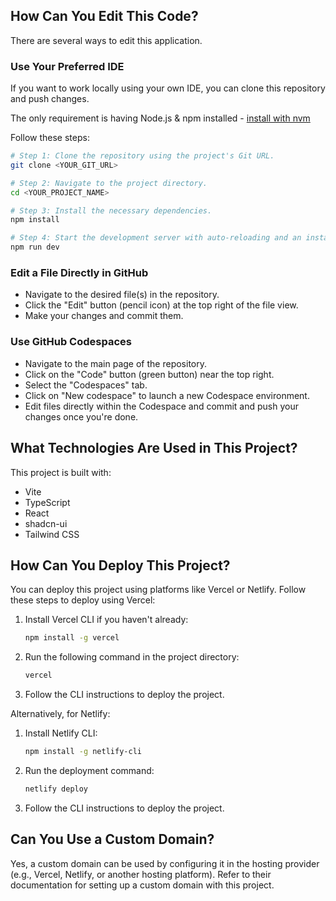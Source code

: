 ## How Can You Edit This Code?

There are several ways to edit this application.

### Use Your Preferred IDE

If you want to work locally using your own IDE, you can clone this repository and push changes.

The only requirement is having Node.js & npm installed - [install with nvm](https://github.com/nvm-sh/nvm#installing-and-updating)

Follow these steps:

```sh
# Step 1: Clone the repository using the project's Git URL.
git clone <YOUR_GIT_URL>

# Step 2: Navigate to the project directory.
cd <YOUR_PROJECT_NAME>

# Step 3: Install the necessary dependencies.
npm install

# Step 4: Start the development server with auto-reloading and an instant preview.
npm run dev
```

### Edit a File Directly in GitHub

- Navigate to the desired file(s) in the repository.
- Click the "Edit" button (pencil icon) at the top right of the file view.
- Make your changes and commit them.

### Use GitHub Codespaces

- Navigate to the main page of the repository.
- Click on the "Code" button (green button) near the top right.
- Select the "Codespaces" tab.
- Click on "New codespace" to launch a new Codespace environment.
- Edit files directly within the Codespace and commit and push your changes once you're done.

## What Technologies Are Used in This Project?

This project is built with:

- Vite
- TypeScript
- React
- shadcn-ui
- Tailwind CSS

## How Can You Deploy This Project?

You can deploy this project using platforms like Vercel or Netlify. Follow these steps to deploy using Vercel:

1. Install Vercel CLI if you haven't already:
   ```sh
   npm install -g vercel
   ```
2. Run the following command in the project directory:
   ```sh
   vercel
   ```
3. Follow the CLI instructions to deploy the project.

Alternatively, for Netlify:

1. Install Netlify CLI:
   ```sh
   npm install -g netlify-cli
   ```
2. Run the deployment command:
   ```sh
   netlify deploy
   ```
3. Follow the CLI instructions to deploy the project.

## Can You Use a Custom Domain?

Yes, a custom domain can be used by configuring it in the hosting provider (e.g., Vercel, Netlify, or another hosting platform). Refer to their documentation for setting up a custom domain with this project.

